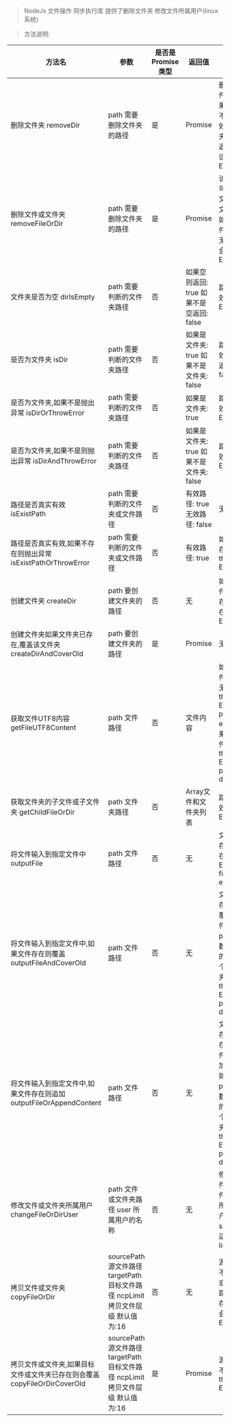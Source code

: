 > NodeJs 文件操作 同步执行库 提供了删除文件夹 修改文件所属用户(linux系统)

> 方法说明:

| 方法名 | 参数 | 是否是Promise类型  | 返回值  | 说明 |
| ------ | ------ | ----- | ----- | ----- |
| 删除文件夹 removeDir | path 需要删除文件夹的路径 | 是 | Promise |  删除文件夹,如果参数不为有效文件夹路径,返回错误 throw Error
| 删除文件或文件夹  removeFileOrDir | path 需要删除文件夹的路径 | 是 | Promise | 该方法可删除文件或文件夹 如果文件路径无效 则会 throw Error
| 文件夹是否为空 dirIsEmpty | path 需要判断的文件夹路径 | 否 | 如果空则返回: true 如果不是空返回: false | 路径无效 throw Error
| 是否为文件夹 isDir | path 需要判断的文件夹路径 | 否 | 如果是文件夹: true 如果不是文件夹: false | 路径无效直接返回false
| 是否为文件夹,如果不是抛出异常 isDirOrThrowError | path 需要判断的文件夹路径 | 否 | 如果是文件夹: true | 路径无效 throw Error
| 是否为文件夹,如果不是则抛出异常 isDirAndThrowError | path 需要判断的文件夹路径 | 否 | 如果是文件夹: true 如果不是文件夹: false | 路径无效 throw Error
| 路径是否真实有效 isExistPath | path 需要判断的文件夹或文件路径 | 否 | 有效路径: true 无效路径: false | 无
| 路径是否真实有效,如果不存在则抛出异常 isExistPathOrThrowError | path 需要判断的文件夹或文件路径 | 否 | 有效路径: true | 如果不存在 throw Error
| 创建文件夹 createDir | path 要创建文件夹的路径 | 否 | 无 | 如果文件夹已存在,throw Error
| 创建文件夹如果文件夹已存在,覆盖该文件夹 createDirAndCoverOld | path 要创建文件夹的路径 | 是 | Promise | 无
| 获取文件UTF8内容 getFileUTF8Content | path 文件路径 | 否 | 文件内容 | 如果文件路径无效 throw Error path not exist ,如果是文件夹, throw Error path is dir
| 获取文件夹的子文件或子文件夹 getChildFileOrDir | path 文件夹路径 | 否 | Array文件和文件夹列表 | 路径无效 throw Error 
| 将文件输入到指定文件中 outputFile | path 文件路径 | 否 | 无 | 文件已存在,throw Error file is exist
| 将文件输入到指定文件中,如果文件存在则覆盖 outputFileAndCoverOld | path 文件路径 | 否 | 无 | 文件已存在则覆盖文件,如果path参数指定的是一个文件夹,则 throw Error path is dir
| 将文件输入到指定文件中,如果文件存在则追加 outputFileOrAppendContent | path 文件路径 | 否 | 无 | 文件已存在则在原文件中追加内容,如果path参数指定的是一个文件夹,则 throw Error path is dir
| 修改文件或文件夹所属用户 changeFileOrDirUser | path 文件或文件夹路径 user 所属用户的名称 | 否 | 无 | 修改文件或文件夹的所属用户,使用shell,只适用于linux
| 拷贝文件或文件夹 copyFileOrDir | sourcePath 源文件路径 targetPath 目标文件路径 ncpLimit 拷贝文件层级 默认值为:16 | 否 | 无 | 源路径不存在或目标路径已存在,都会 throw Error
| 拷贝文件或文件夹,如果目标文件或文件夹已存在则会覆盖 copyFileOrDirCoverOld | sourcePath 源文件路径 targetPath 目标文件路径 ncpLimit 拷贝文件层级 默认值为:16 | 是 | Promise | 源路径不存在 throw Error

